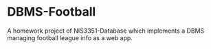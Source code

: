 # DBMS-Football

A homework project of NIS3351-Database which implements a DBMS managing football league info as a web app.
